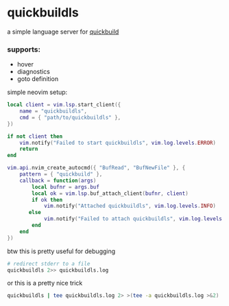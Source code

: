 # quickbuildls

a simple language server for [quickbuild](https://github.com/nordtechtiger/quickbuild)

### supports:

- hover
- diagnostics
- goto definition


simple neovim setup:

```lua
local client = vim.lsp.start_client({
    name = "quickbuildls",
    cmd = { "path/to/quickbuildls" },
})

if not client then
    vim.notify("Failed to start quickbuildls", vim.log.levels.ERROR)
    return
end

vim.api.nvim_create_autocmd({ "BufRead", "BufNewFile" }, {
    pattern = { "quickbuild" },
    callback = function(args)
        local bufnr = args.buf
        local ok = vim.lsp.buf_attach_client(bufnr, client)
        if ok then
            vim.notify("Attached quickbuildls", vim.log.levels.INFO)
       else
            vim.notify("Failed to attach quickbuildls", vim.log.levels.WARN)
        end
    end
})
```


btw this is pretty useful for debugging

```bash
# redirect stderr to a file
quickbuildls 2>> quickbuildls.log
```

or this is a pretty nice trick 
```bash
quickbuildls | tee quickbuildls.log 2> >(tee -a quickbuildls.log >&2)
```
